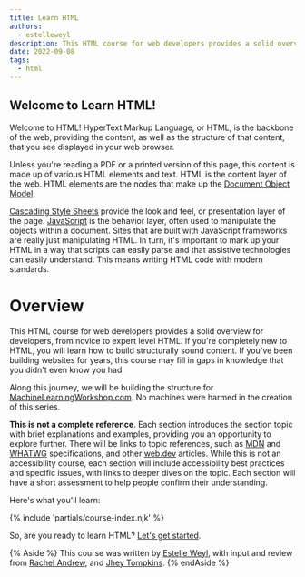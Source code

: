 ```yaml
---
title: Learn HTML
authors:
  - estelleweyl
description: This HTML course for web developers provides a solid overview for developers, from novice to expert level HTML.
date: 2022-09-08
tags:
  - html
---
```


## Welcome to Learn HTML!

Welcome to HTML!  HyperText Markup Language, or HTML, is the backbone of the web, providing the content, as well as the structure of that content, that you see displayed in your web browser.

Unless you're reading a PDF or a printed version of this page, this content is made up of various HTML elements and text. HTML is the content layer of the web. HTML elements are the nodes that make up the [Document Object Model](https://developer.mozilla.org/docs/Web/API/Document_Object_Model).

[Cascading Style Sheets](/learn/css/) provide the look and feel, or presentation layer of the page. [JavaScript](https://developer.mozilla.org/docs/Learn/JavaScript) is the behavior layer, often used to manipulate the objects within a document. Sites that are built with JavaScript frameworks are really just manipulating HTML. In turn, it's important to mark up your HTML in a way that scripts can easily parse and that assistive technologies can easily understand. This means writing HTML code with modern standards.

# Overview

This HTML course for web developers provides a solid overview for developers, from novice to expert level HTML. If you're completely new to HTML, you will learn how to build structurally sound content. If you've been building websites for years, this course may fill in gaps in knowledge that you didn't even know you had.

Along this journey, we will be building the structure for [MachineLearningWorkshop.com](https://machinelearningworkshop.com). No machines were harmed in the creation of this series.

**This is not a complete reference**. Each section introduces the section topic with brief explanations and examples, providing you an opportunity to explore further. There will be links to topic references, such as [MDN](https://developer.mozilla.org) and [WHATWG](https://html.spec.whatwg.org/multipage/) specifications, and other [web.dev](/learn) articles. While this is not an accessibility course, each section will include accessibility best practices and specific issues, with links to deeper dives on the topic. Each section will have a short assessment to help people confirm their understanding.

Here's what you'll learn:

{% include 'partials/course-index.njk' %}

So, are you ready to learn HTML? [Let's get started](/learn/html/overview/).

{% Aside %}
This course was written by [Estelle Weyl](https://front-end.social/@estelle), with input and review from [Rachel Andrew](https://twitter.com/rachelandrew), and [Jhey Tompkins](https://twitter.com/jh3yy).
{% endAside %}
